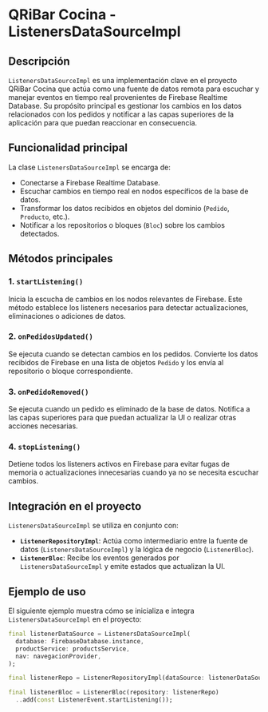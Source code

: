 # QRiBar Cocina - ListenersDataSourceImpl

## Descripción
`ListenersDataSourceImpl` es una implementación clave en el proyecto QRiBar Cocina que actúa como una fuente de datos remota para escuchar y manejar eventos en tiempo real provenientes de Firebase Realtime Database. Su propósito principal es gestionar los cambios en los datos relacionados con los pedidos y notificar a las capas superiores de la aplicación para que puedan reaccionar en consecuencia.

## Funcionalidad principal
La clase `ListenersDataSourceImpl` se encarga de:
- Conectarse a Firebase Realtime Database.
- Escuchar cambios en tiempo real en nodos específicos de la base de datos.
- Transformar los datos recibidos en objetos del dominio (`Pedido`, `Producto`, etc.).
- Notificar a los repositorios o bloques (`Bloc`) sobre los cambios detectados.

## Métodos principales
### 1. `startListening()`
Inicia la escucha de cambios en los nodos relevantes de Firebase. Este método establece los listeners necesarios para detectar actualizaciones, eliminaciones o adiciones de datos.

### 2. `onPedidosUpdated()`
Se ejecuta cuando se detectan cambios en los pedidos. Convierte los datos recibidos de Firebase en una lista de objetos `Pedido` y los envía al repositorio o bloque correspondiente.

### 3. `onPedidoRemoved()`
Se ejecuta cuando un pedido es eliminado de la base de datos. Notifica a las capas superiores para que puedan actualizar la UI o realizar otras acciones necesarias.

### 4. `stopListening()`
Detiene todos los listeners activos en Firebase para evitar fugas de memoria o actualizaciones innecesarias cuando ya no se necesita escuchar cambios.

## Integración en el proyecto
`ListenersDataSourceImpl` se utiliza en conjunto con:
- **`ListenerRepositoryImpl`**: Actúa como intermediario entre la fuente de datos (`ListenersDataSourceImpl`) y la lógica de negocio (`ListenerBloc`).
- **`ListenerBloc`**: Recibe los eventos generados por `ListenersDataSourceImpl` y emite estados que actualizan la UI.

## Ejemplo de uso
El siguiente ejemplo muestra cómo se inicializa e integra `ListenersDataSourceImpl` en el proyecto:

```dart
final listenerDataSource = ListenersDataSourceImpl(
  database: FirebaseDatabase.instance,
  productService: productsService,
  nav: navegacionProvider,
);

final listenerRepo = ListenerRepositoryImpl(dataSource: listenerDataSource);

final listenerBloc = ListenerBloc(repository: listenerRepo)
  ..add(const ListenerEvent.startListening());